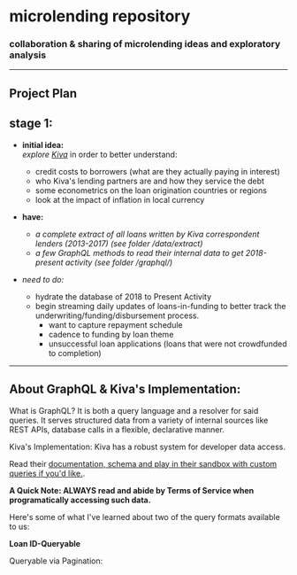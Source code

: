 # microlending repository  

### collaboration & sharing of microlending ideas and exploratory analysis  

---
## Project Plan
## stage 1:  

- **initial idea:**  
  *explore [Kiva](https://www.kiva.org)* in order to better understand:
  - credit costs to borrowers (what are they actually paying in interest)
  - who Kiva's lending partners are and how they service the debt
  - some econometrics on the loan origination countries or regions
  - look at the impact of inflation in local currency

- **have:**  
  - *a complete extract of all loans written by Kiva correspondent lenders (2013-2017) (see folder /data/extract)*  
  - *a few GraphQL methods to read their internal data to get 2018-present activity (see folder /graphql/)*  

- *need to do:*
  - hydrate the database of 2018 to Present Activity
  - begin streaming daily updates of loans-in-funding to better track the underwriting/funding/disbursement process.
      - want to capture repayment schedule
      - cadence to funding by loan theme
      - unsuccessful loan applications (loans that were not crowdfunded to completion)


___
## About GraphQL & Kiva's Implementation:

 What is GraphQL?
 It is both a query language and a resolver for said queries. It serves structured data from a variety of internal sources like REST APIs, database calls in a flexible, declarative manner.  

 Kiva's Implementation: Kiva has a robust system for developer data access. 
 
 Read their [documentation, schema and play in their sandbox with custom queries if you'd like.](https://gateway.production.kiva.org/graphql).

 **A Quick Note: ALWAYS read and abide by Terms of Service when programatically accessing such data.**

 Here's some of what I've learned about two of the query formats available to us:

**Loan ID-Queryable**

Queryable via Pagination: 
